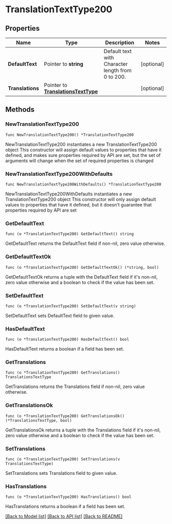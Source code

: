 # TranslationTextType200

## Properties

Name | Type | Description | Notes
------------ | ------------- | ------------- | -------------
**DefaultText** | Pointer to **string** | Default text with Character length from 0 to 200. | [optional] 
**Translations** | Pointer to [**TranslationsTextType**](TranslationsTextType.md) |  | [optional] 

## Methods

### NewTranslationTextType200

`func NewTranslationTextType200() *TranslationTextType200`

NewTranslationTextType200 instantiates a new TranslationTextType200 object
This constructor will assign default values to properties that have it defined,
and makes sure properties required by API are set, but the set of arguments
will change when the set of required properties is changed

### NewTranslationTextType200WithDefaults

`func NewTranslationTextType200WithDefaults() *TranslationTextType200`

NewTranslationTextType200WithDefaults instantiates a new TranslationTextType200 object
This constructor will only assign default values to properties that have it defined,
but it doesn't guarantee that properties required by API are set

### GetDefaultText

`func (o *TranslationTextType200) GetDefaultText() string`

GetDefaultText returns the DefaultText field if non-nil, zero value otherwise.

### GetDefaultTextOk

`func (o *TranslationTextType200) GetDefaultTextOk() (*string, bool)`

GetDefaultTextOk returns a tuple with the DefaultText field if it's non-nil, zero value otherwise
and a boolean to check if the value has been set.

### SetDefaultText

`func (o *TranslationTextType200) SetDefaultText(v string)`

SetDefaultText sets DefaultText field to given value.

### HasDefaultText

`func (o *TranslationTextType200) HasDefaultText() bool`

HasDefaultText returns a boolean if a field has been set.

### GetTranslations

`func (o *TranslationTextType200) GetTranslations() TranslationsTextType`

GetTranslations returns the Translations field if non-nil, zero value otherwise.

### GetTranslationsOk

`func (o *TranslationTextType200) GetTranslationsOk() (*TranslationsTextType, bool)`

GetTranslationsOk returns a tuple with the Translations field if it's non-nil, zero value otherwise
and a boolean to check if the value has been set.

### SetTranslations

`func (o *TranslationTextType200) SetTranslations(v TranslationsTextType)`

SetTranslations sets Translations field to given value.

### HasTranslations

`func (o *TranslationTextType200) HasTranslations() bool`

HasTranslations returns a boolean if a field has been set.


[[Back to Model list]](../README.md#documentation-for-models) [[Back to API list]](../README.md#documentation-for-api-endpoints) [[Back to README]](../README.md)


